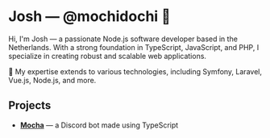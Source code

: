 # Josh &mdash; @mochidochi 📌

Hi, I'm Josh &mdash; a passionate Node.js software developer based in the Netherlands. With a strong foundation in TypeScript, JavaScript, and PHP, I specialize in creating robust and scalable web applications. 

🌱 My expertise extends to various technologies, including Symfony, Laravel, Vue.js, Node.js, and more. 

## Projects

- **[Mocha](https://github.com/mochidochi/Chocolate)** &mdash; a Discord bot made using TypeScript
